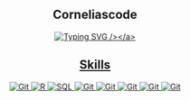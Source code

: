 
</p>
<div align="center">
<h2>Corneliascode</h2>

<p align="center">
  <a href="<a href="https://git.io/typing-svg"><img src="https://readme-typing-svg.demolab.com?font=Roboto&weight=300&pause=1000&color=E3F7F0&vCenter=true&width=435&lines=Data+Science+enthusiast+%F0%9F%93%8A;Always+learning+new+things+" alt="Typing SVG /></a>">
</p>



<div align="center">
<h2>Skills</h2>

![Git](https://img.shields.io/badge/-python-000?&style=for-the-badge&logo=python)
![R](https://img.shields.io/badge/-R-000?&style=for-the-badge&logo=R)
![SQL](https://img.shields.io/badge/-SQL-000?&style=for-the-badge&logo=MySQL)
![Git](https://img.shields.io/badge/-mariadb-000?&style=for-the-badge&logo=mariadb)
![Git](https://img.shields.io/badge/-postgresql-000?&style=for-the-badge&logo=postgresql)
![Git](https://img.shields.io/badge/-mongodb-000?&style=for-the-badge&logo=mongodb)
![Git](https://img.shields.io/badge/-jupyter-000?&style=for-the-badge&logo=jupyter)
![Git](https://img.shields.io/badge/-git-000?&style=for-the-badge&logo=git)




